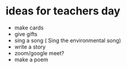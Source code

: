 # ideas for teachers day #
 - make cards
 - give gifts
 - sing a song ( Sing the environmental song)
 - write a story
 - zoom/google meet?
 - make a poem
